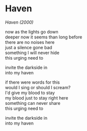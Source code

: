 # Haven

*Haven (2000)*

now as the lights go down  
deeper now it seems than long before  
there are no noises here  
just a silence gone bad  
something I will never hide  
this urging need to  

invite the darkside in  
into my haven  

if there were words for this  
would I sing or should I scream?  
I'd give my blood to stay  
my blood just to stay right here  
something can never share  
this urging need to  

invite the darkside in  
into my haven  
